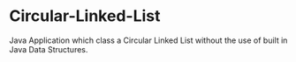 # Circular-Linked-List
Java Application which class a Circular Linked List without the use of built in Java Data Structures.
